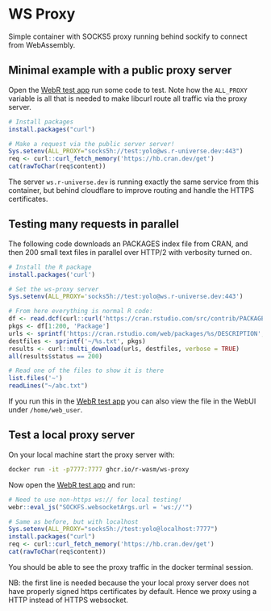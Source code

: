 # WS Proxy

Simple container with SOCKS5 proxy running behind sockify to connect from WebAssembly.


## Minimal example with a public proxy server

Open the [WebR test app](https://webr.r-wasm.org/latest/) run some code to test. Note how the `ALL_PROXY` variable is all that is needed to make libcurl route all traffic via the proxy server.

```r
# Install packages
install.packages("curl")

# Make a request via the public server server!
Sys.setenv(ALL_PROXY="socks5h://test:yolo@ws.r-universe.dev:443")
req <- curl::curl_fetch_memory('https://hb.cran.dev/get')
cat(rawToChar(req$content))
```

The server `ws.r-universe.dev` is running exactly the same service from this container, but behind cloudflare to improve routing and handle the HTTPS certificates.

## Testing many requests in parallel

The following code downloads an PACKAGES index file from CRAN, and then 200 small text files in parallel over HTTP/2 with verbosity turned on.

```r
# Install the R package
install.packages('curl')

# Set the ws-proxy server
Sys.setenv(ALL_PROXY='socks5h://test:yolo@ws.r-universe.dev:443')

# From here everything is normal R code:
df <- read.dcf(curl::curl('https://cran.rstudio.com/src/contrib/PACKAGES'))
pkgs <- df[1:200, 'Package']
urls <- sprintf('https://cran.rstudio.com/web/packages/%s/DESCRIPTION', pkgs)
destfiles <- sprintf('~/%s.txt', pkgs)
results <- curl::multi_download(urls, destfiles, verbose = TRUE)
all(results$status == 200)

# Read one of the files to show it is there
list.files('~')
readLines("~/abc.txt")
```

If you run this in the [WebR test app](https://webr.r-wasm.org/latest/) you can also view the file in the WebUI under `/home/web_user`.

## Test a local proxy server

On your local machine start the proxy server with:

```sh
docker run -it -p7777:7777 ghcr.io/r-wasm/ws-proxy
```

Now open the [WebR test app](https://webr.r-wasm.org/latest/) and run:

```r
# Need to use non-https ws:// for local testing!
webr::eval_js("SOCKFS.websocketArgs.url = 'ws://'")

# Same as before, but with localhost
Sys.setenv(ALL_PROXY="socks5h://test:yolo@localhost:7777")
install.packages("curl")
req <- curl::curl_fetch_memory('https://hb.cran.dev/get')
cat(rawToChar(req$content))
```

You should be able to see the proxy traffic in the docker terminal session.

NB: the first line is needed because the your local proxy server does not have properly signed https certificates by default. Hence we proxy using a HTTP instead of HTTPS websocket.
